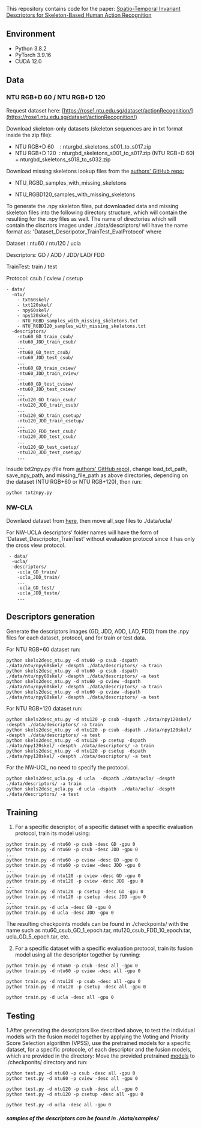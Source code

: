 This repository contains code for the paper:  [Spatio-Temporal Invariant Descriptors for
Skeleton-Based Human Action Recognition](https://) 

## Environment

* Python 3.8.2
* PyTorch 3.9.16
* CUDA 12.0

## Data



### NTU RGB+D 60 / NTU RGB+D 120

Request dataset here: [https://rose1.ntu.edu.sg/dataset/actionRecognition/](https://rose1.ntu.edu.sg/dataset/actionRecognition/)

Download skeleton-only datasets (skeleton sequences are in txt format inside the zip file): 
* NTU RGB+D 60 &nbsp;&nbsp;&nbsp;:   nturgbd_skeletons_s001_to_s017.zip
* NTU RGB+D 120&nbsp;&nbsp;:  nturgbd_skeletons_s001_to_s017.zip (NTU RGB+D 60) + nturgbd_skeletons_s018_to_s032.zip

Download missing skeletons lookup files from the [authors' GitHub repo:](https://github.com/shahroudy/NTURGB-D?tab=readme-ov-file#samples-with-missing-skeletons)

* NTU_RGBD_samples_with_missing_skeletons

* NTU_RGBD120_samples_with_missing_skeletons

To generate the .npy skeleton files, put downloaded data and missing skeleton files into the following directory structure, which will contain the resulting for the .npy files as well. The name of directories which will contain the discrtors images under ./data/descriptors/ will have the name format as: 'Dataset_Descripotor_TrainTest_EvalProtocol' where 

Dataset :  ntu60 / ntu120 / ucla 

Descriptors: GD / ADD / JDD/ LAD/ FDD 

TrainTest: train / test 

Protocol: csub / cview / csetup 



```
- data/
  -ntu/
    - txt60skel/
    - txt120skel/
    - npy60skel/
    - npy120skel/
    - NTU_RGBD_samples_with_missing_skeletons.txt
    - NTU_RGBD120_samples_with_missing_skeletons.txt
  -descriptors/
    -ntu60_GD_train_csub/
    -ntu60_JDD_train_csub/
    ... 
    -ntu60_GD_test_csub/
    -ntu60_JDD_test_csub/ 
    ...
    -ntu60_GD_train_cview/
    -ntu60_JDD_train_cview/
    ... 
    -ntu60_GD_test_cview/
    -ntu60_JDD_test_cview/
    ...
    -ntu120_GD_train_csub/
    -ntu120_JDD_train_csub/
    ...
    -ntu120_GD_train_csetup/
    -ntu120_JDD_train_csetup/
    ...
    -ntu120_FDD_test_csub/
    -ntu120_JDD_test_csub/
    ...
    -ntu120_GD_test_csetup/
    -ntu120_JDD_test_csetup/
    ...
```

Insude txt2npy.py (file from [authors' GitHub repo](https://github.com/shahroudy/NTURGB-D?tab=readme-ov-file#samples-with-missing-skeletons)), change load_txt_path, save_npy_path, and missing_file_path as above directories, depending on the dataset (NTU RGB+60 or NTU RGB+120), then run:
```
python txt2npy.py 
```

### NW-CLA

Downlaod dataset from [here](https://www.dropbox.com/s/10pcm4pksjy6mkq/all_sqe.zip?e=1&dl=0), then move all_sqe files to ./data/ucla/

For NW-UCLA descriptors' folder names will have the form of 'Dataset_Descripotor_TrainTest' without evaluation protocol since it has only the cross view protocol.

```
 - data/
  -ucla/
  -descriptors/
    -ucla_GD_train/ 
    -ucla_JDD_train/
    ...        
    -ucla_GD_test/
    -ucla_JDD_teste/
    ...
```
## Descriptors generation

Generate the descriptors images (GD, JDD, ADD, LAD, FDD) from the .npy files for each dataset, protocol, and for train or test data.

For  NTU RGB+60 dataset run:

```
python skels2desc_ntu.py -d ntu60 -p csub -dspath ./data/ntu/npy60skel/ -despth ./data/descriptors/ -a train
python skels2desc_ntu.py -d ntu60 -p csub -dspath ./data/ntu/npy60skel/ -despth ./data/descriptors/ -a test
python skels2desc_ntu.py -d ntu60 -p cview -dspath ./data/ntu/npy60skel/ -despth ./data/descriptors/ -a train
python skels2desc_ntu.py -d ntu60 -p cview -dspath ./data/ntu/npy60skel/ -despth ./data/descriptors/ -a test
```

For  NTU RGB+120 dataset run:

```
python skels2desc_ntu.py -d ntu120 -p csub -dspath ./data/npy120skel/ -despth ./data/descriptors/ -a train
python skels2desc_ntu.py -d ntu120 -p csub -dspath ./data/npy120skel/ -despth ./data/descriptors/ -a test
python skels2desc_ntu.py -d ntu120 -p csetup -dspath ./data/npy120skel/ -despth ./data/descriptors/ -a train
python skels2desc_ntu.py -d ntu120 -p csetup -dspath ./data/npy120skel/ -despth ./data/descriptors/ -a test
```

For the NW-UCL, no need to specify the protocol.
```
python skels2desc_ucla.py -d ucla  -dspath ./data/ucla/ -despth ./data/descriptors/ -a train
python skels2desc_ucla.py -d ucla -dspath  ./data/ucla/ -despth ./data/descriptors/ -a test
```

## Training


1. For a specific descriptor, of a specific dataset with a specific evaluation protocol, train its model using:


```
python train.py -d ntu60 -p csub -desc GD -gpu 0
python train.py -d ntu60 -p csub -desc JDD -gpu 0
...
python train.py -d ntu60 -p cview -desc GD -gpu 0
python train.py -d ntu60 -p cview -desc JDD -gpu 0
...
python train.py -d ntu120 -p cview -desc GD -gpu 0
python train.py -d ntu120 -p cview -desc JDD -gpu 0
...
python train.py -d ntu120 -p csetup -desc GD -gpu 0
python train.py -d ntu120 -p csetup -desc JDD -gpu 0
...
python train.py -d ucla -desc GD -gpu 0
python train.py -d ucla -desc JDD -gpu 0
```

The resulting checkpoints models can be found in ./checkpoints/ with the name such as ntu60_csub_GD_1_epoch.tar,  ntu120_csub_FDD_10_epoch.tar, ucla_GD_5_epoch.tar, etc.

2. For a specific dataset with a specific evaluation protocol, train its fusion model using all the descriptor together by running:

```
python train.py -d ntu60 -p csub -desc all -gpu 0
python train.py -d ntu60 -p cview -desc all -gpu 0

python train.py -d ntu120 -p csub -desc all -gpu 0
python train.py -d ntu120 -p csetup -desc all -gpu 0

python train.py -d ucla -desc all -gpu 0
```

## Testing

1.After generating the descriptors like described above, to test the individual models with the fusion model together by applying the Voting and Priority Score Selection algorithm (VPSS), use the pretrained models for a specific dataset, for a specific protocole,  of each descriptor and the fusion models, which are provided in the directory: Move the provided pretrained [models](https://drive.google.com/drive/folders/1AwhMdcxk3TSrlgO0ZiNbj3yOOwte6ncl?usp=drive_link) to ./checkponits/ directory and run: 


```
python test.py -d ntu60 -p csub -desc all -gpu 0
python test.py -d ntu60 -p cview -desc all -gpu 0

python test.py -d ntu120 -p csub -desc all -gpu 0
python test.py -d ntu120 -p csetup -desc all -gpu 0

python test.py -d ucla -desc all -gpu 0
```

##### samples of the  descriptors can be found in ./data/samples/

